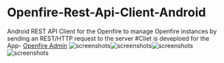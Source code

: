 # Openfire-Rest-Api-Client-Android
Android REST API Client for the Openfire to manage Openfire instances by sending an REST/HTTP request to the server
#Cliet is deveploed for the App- [Openfire Admin](https://play.google.com/store/apps/details?id=com.sked.ofadmin)
![screenshots](http://lh3.googleusercontent.com/Jhq76egYE6jDs8InQRY2xz_Y2PEJ04lhiy1DKdH1ktgcJFVt-ZdtI-37t3F3Y3N0yOw=h310-rw)![screenshots](http://lh3.googleusercontent.com/PO59cEezJVqPQdCEVq4_qDDF1Le7uLJjJ6Ht0UCAUfZhEOUXTlK6K1cAglnzvqAuXas=h310-rw)![screenshots](http://lh3.googleusercontent.com/5QXbXZoNUzCgPCrdebTwdoQ8uf1PV6UgFB3Z1xe35C1GnXU-RYryT-xzn-yzJ49fHQ=h310-rw)![screenshots](http:////lh3.googleusercontent.com/w6cSh1dPMtg_-sQ2o3M7cJQdkGvFkC6qZXNV-YmX4t7e_Y1xmRcA2DbmFPloS6lRe2k=h310-rw)
